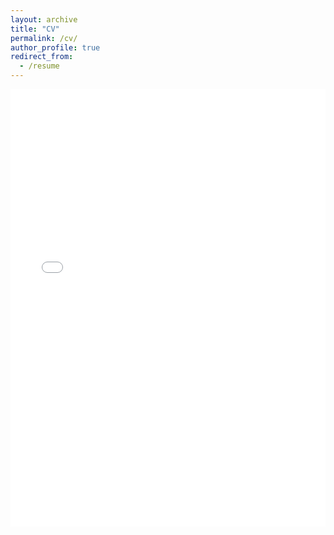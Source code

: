 ```yaml
---
layout: archive
title: "CV"
permalink: /cv/
author_profile: true
redirect_from:
  - /resume
---
```


<iframe src="/files/CV/CV_of_Mehedi_Hasan_Nipu.pdf" width="100%" height="700" frameborder="no" border="0" marginwidth="0" marginheight="0"></iframe>

